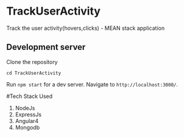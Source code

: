 # TrackUserActivity

Track the user activity(hovers,clicks)  -  MEAN stack application

## Development server

Clone the repository

`cd TrackUserActivity`

Run `npm start` for a dev server. Navigate to `http://localhost:3000/`.


#Tech Stack Used 
  1. NodeJs
  2. ExpressJs
  3. Angular4
  4. Mongodb



